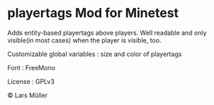 # playertags Mod for Minetest
Adds entity-based playertags above players. Well readable and only visible(in most cases) when the player is visible, too.

Customizable global variables : size and color of playertags

Font : FreeMono

License : GPLv3

© Lars Müller
